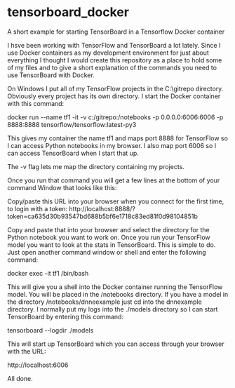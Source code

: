 # tensorboard_docker
A short example for starting TensorBoard in a Tensorflow Docker container

I hsve been working with TensorFlow and TensorBoard a lot lately. Since I use Docker containers as my development environment for just about everything I thought I would create this repository as a place to hold some of my files and to give a short explanation of the commands you need to use TensorBoard with Docker.

On Windows I put all of my TensorFlow projects in the C:\gitrepo directory. Obviously every project has its own directory. I start the Docker container with this command:

docker run --name tf1 -it -v c:/gitrepo:/notebooks -p 0.0.0.0:6006:6006 -p 8888:8888 tensorflow/tensorflow:latest-py3

This gives my container the name tf1 and maps port 8888 for TensorFlow so I can access Python notebooks in my browser. I also map port 6006 so I can access TensorBoard when I start that up.

The -v flag lets me map the directory containing my projects.

Once you run that command you will get a few lines at the bottom of your command Window that looks like this:

Copy/paste this URL into your browser when you connect for the first time,
    to login with a token:
        http://localhost:8888/?token=ca635d30b93547bd688b5bf6e1718c83ed81f0d98104851b
        
Copy and paste that into your browser and select the directory for the Python notebook you want to work on. Once you run your TensorFlow model you want to look at the stats in TensorBoard. This is simple to do. Just open another command window or shell and enter the following command:

docker exec -it tf1 /bin/bash

This will give you a shell into the Docker container running the TensorFlow model. You will be placed in the /notebooks directory. If you have a model in the directory /notebooks/dnneexample just cd into the dnnexample directory. I normally put my logs into the ./models directory so I can start TensorBoard by entering this command:

tensorboard --logdir ./models

This will start up TensorBoard which you can access through your browser with the URL:

http://localhost:6006

All done. 